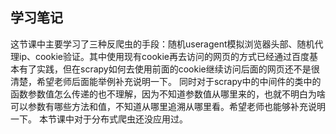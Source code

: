学习笔记
----------
这节课中主要学习了三种反爬虫的手段：随机useragent模拟浏览器头部、随机代理ip、cookie验证。其中使用现有cookie再去访问的网页的方式已经通过百度基本有了实践，但在scrapy如何去使用前面的cookie继续访问后面的网页还不是很清楚，希望老师后面能举例补充说明一下。
同时对于scrapy中的中间件的类中的函数参数值怎么传递的也不理解，因为不知道参数值从哪里来的，也就不明白为啥可以参数有哪些方法和值，不知道从哪里追溯从哪里看。希望老师也能够补充说明一下。
本节课中对于分布式爬虫还没应用过。